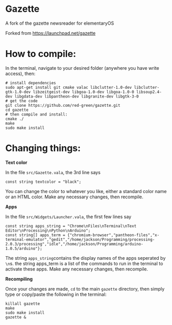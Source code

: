 Gazette
=======

A fork of the gazette newsreader for elementaryOS

Forked from https://launchpad.net/gazette

How to compile:
===============

In the terminal, navigate to your desired folder (anywhere you have write access), then:

    # install dependencies  
    sudo apt-get install git cmake valac libclutter-1.0-dev libclutter-gtk-1.0-dev libzeitgeist-dev libgoa-1.0-dev libgoa-1.0-0 libsoup2.4-dev libgdata-dev libpantheon-dev libgranite-dev libgtk-3-0
    # get the code
    git clone https://github.com/red-green/gazette.git
    cd gazette
    # then compile and install:
    cmake ./
    make
    sudo make install


Changing things:
================

**Text color**

In the file `src/Gazette.vala`, the 3rd line says

    const string textcolor = "black";

You can change the color to whatever you like, either a standard color name or an HTML color.
Make any necessary changes, then recompile.

**Apps**

In the file `src/Widgets/Launcher.vala`, the first few lines say

    const string apps_string = "Chrome\nFiles\nTerminal\nText Editor\nProcessing\nPython\nArduino";
    const string[] apps_term = {"chromium-browser","pantheon-files","x-terminal-emulator","gedit","/home/jackson/Programming/processing-2.0.3/processing","idle","/home/jackson/Programming/arduino-1.0.5/arduino"};

The string `apps_string`contains the display names of the apps seperated by `\n`s. the string apps_term is a list of the commands to run in the terminal to activate these apps.
Make any necessary changes, then recompile.

**Recompiling**

Once your changes are made, `cd` to the main `gazette` directory, then simply type or copy/paste the following in the terminal:

    killall gazette
    make
    sudo make install
    gazette &
